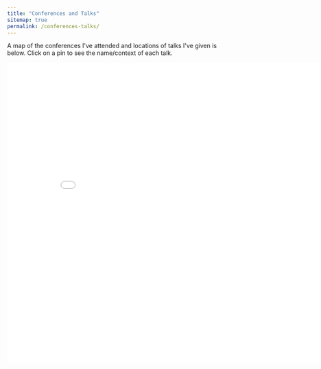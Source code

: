 ```yaml
---
title: "Conferences and Talks"
sitemap: true
permalink: /conferences-talks/
---
```


A map of the conferences I've attended and locations of talks I've given is below. Click on a pin to see the name/context of each talk. 

<div align="center">
    <iframe src="/talkmap/map.html" height="700" width="850" style="border:none;"></iframe>
</div>

